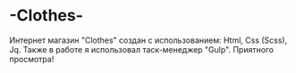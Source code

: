 # -Clothes-
Интернет магазин "Clothes" создан с использованием: Html, Css (Scss), Jq. Также в работе я использовал таск-менеджер "Gulp". Приятного просмотра!
